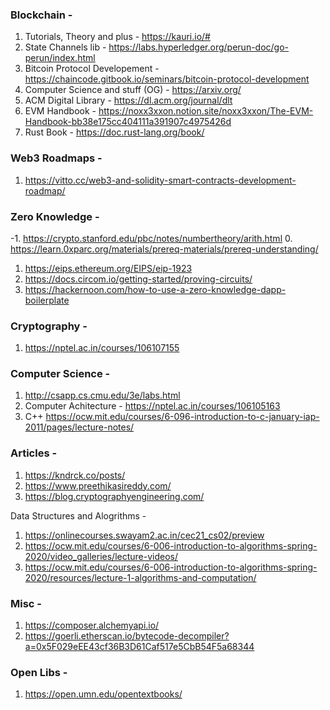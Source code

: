 ### Blockchain - 
1. Tutorials, Theory and plus - https://kauri.io/#
2. State Channels lib - https://labs.hyperledger.org/perun-doc/go-perun/index.html
3. Bitcoin Protocol Developement  - https://chaincode.gitbook.io/seminars/bitcoin-protocol-development
4. Computer Science and stuff (OG) - https://arxiv.org/
5. ACM Digital Library - https://dl.acm.org/journal/dlt
6. EVM Handbook - https://noxx3xxon.notion.site/noxx3xxon/The-EVM-Handbook-bb38e175cc404111a391907c4975426d
7. Rust Book - https://doc.rust-lang.org/book/


### Web3 Roadmaps - 
1. https://vitto.cc/web3-and-solidity-smart-contracts-development-roadmap/


### Zero Knowledge - 
-1. https://crypto.stanford.edu/pbc/notes/numbertheory/arith.html
0. https://learn.0xparc.org/materials/prereq-materials/prereq-understanding/
1. https://eips.ethereum.org/EIPS/eip-1923
2. https://docs.circom.io/getting-started/proving-circuits/
3. https://hackernoon.com/how-to-use-a-zero-knowledge-dapp-boilerplate


### Cryptography - 
1. https://nptel.ac.in/courses/106107155 

### Computer Science - 
1. http://csapp.cs.cmu.edu/3e/labs.html
2. Computer Achitecture - https://nptel.ac.in/courses/106105163
3. C++ https://ocw.mit.edu/courses/6-096-introduction-to-c-january-iap-2011/pages/lecture-notes/


### Articles - 
1. https://kndrck.co/posts/
2. https://www.preethikasireddy.com/
3. https://blog.cryptographyengineering.com/


Data Structures and Alogrithms - 
1. https://onlinecourses.swayam2.ac.in/cec21_cs02/preview
2. https://ocw.mit.edu/courses/6-006-introduction-to-algorithms-spring-2020/video_galleries/lecture-videos/
3. https://ocw.mit.edu/courses/6-006-introduction-to-algorithms-spring-2020/resources/lecture-1-algorithms-and-computation/


### Misc - 
1. https://composer.alchemyapi.io/
2. https://goerli.etherscan.io/bytecode-decompiler?a=0x5F029eEE43cf36B3D61Caf517e5CbB54F5a68344


### Open Libs - 
1. https://open.umn.edu/opentextbooks/
